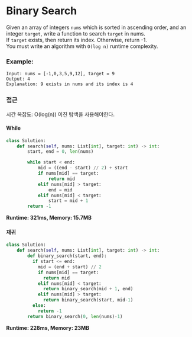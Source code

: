# Binary Search
Given an array of integers ```nums``` which is sorted in ascending order, and an integer ```target```, write a function to search ```target``` in nums.  
If ```target``` exists, then return its index. Otherwise, return -1.  
You must write an algorithm with ```O(log n)``` runtime complexity.


### Example:
```
Input: nums = [-1,0,3,5,9,12], target = 9
Output: 4
Explanation: 9 exists in nums and its index is 4
```

### 접근
시간 복잡도: O(log(n))
이진 탐색을 사용해야한다.
#### While
```python
class Solution:
    def search(self, nums: List[int], target: int) -> int:
        start, end = 0, len(nums)

        while start < end:
            mid = ((end - start) // 2) + start
            if nums[mid] == target:
                return mid
            elif nums[mid] > target:
                end = mid
            elif nums[mid] < target:
                start = mid + 1
        return -1
```
**Runtime: 321ms, Memory: 15.7MB**
#### 재귀
```python
class Solution:
    def search(self, nums: List[int], target: int) -> int:
        def binary_search(start, end):
          if start <= end:
            mid = (end + start) // 2
            if nums[mid] == target:
              return mid
            elif nums[mid] < target:  
              return binary_search(mid + 1, end)
            elif nums[mid] > target:
              return binary_search(start, mid-1)
          else:
            return -1
        return binary_search(0, len(nums)-1)
```
**Runtime: 228ms, Memory: 23MB**
